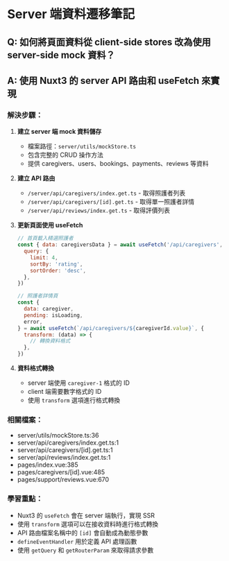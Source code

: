 # Server 端資料遷移筆記

## Q: 如何將頁面資料從 client-side stores 改為使用 server-side mock 資料？

## A: 使用 Nuxt3 的 server API 路由和 useFetch 來實現

### 解決步驟：

1. **建立 server 端 mock 資料儲存**

   - 檔案路徑：`server/utils/mockStore.ts`
   - 包含完整的 CRUD 操作方法
   - 提供 caregivers、users、bookings、payments、reviews 等資料

2. **建立 API 路由**

   - `/server/api/caregivers/index.get.ts` - 取得照護者列表
   - `/server/api/caregivers/[id].get.ts` - 取得單一照護者詳情
   - `/server/api/reviews/index.get.ts` - 取得評價列表

3. **更新頁面使用 useFetch**

   ```javascript
   // 首頁載入精選照護者
   const { data: caregiversData } = await useFetch('/api/caregivers', {
     query: {
       limit: 4,
       sortBy: 'rating',
       sortOrder: 'desc',
     },
   })

   // 照護者詳情頁
   const {
     data: caregiver,
     pending: isLoading,
     error,
   } = await useFetch(`/api/caregivers/${caregiverId.value}`, {
     transform: (data) => {
       // 轉換資料格式
     },
   })
   ```

4. **資料格式轉換**
   - server 端使用 `caregiver-1` 格式的 ID
   - client 端需要數字格式的 ID
   - 使用 `transform` 選項進行格式轉換

### 相關檔案：

- server/utils/mockStore.ts:36
- server/api/caregivers/index.get.ts:1
- server/api/caregivers/[id].get.ts:1
- server/api/reviews/index.get.ts:1
- pages/index.vue:385
- pages/caregivers/[id].vue:485
- pages/support/reviews.vue:670

### 學習重點：

- Nuxt3 的 `useFetch` 會在 server 端執行，實現 SSR
- 使用 `transform` 選項可以在接收資料時進行格式轉換
- API 路由檔案名稱中的 `[id]` 會自動成為動態參數
- `defineEventHandler` 用於定義 API 處理函數
- 使用 `getQuery` 和 `getRouterParam` 來取得請求參數
